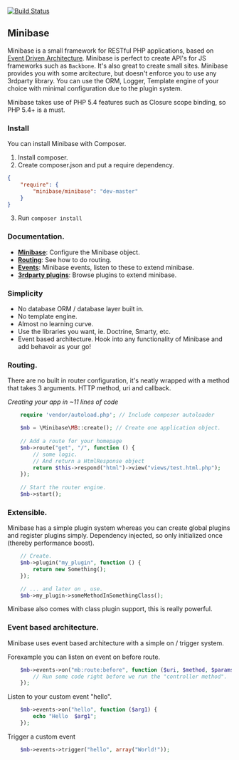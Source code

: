 [![Build Status](https://travis-ci.org/peec/minibase.png?branch=master)](https://travis-ci.org/peec/minibase)


## Minibase

Minibase is a small framework for RESTful PHP applications, based on [Event Driven Architecture](http://en.wikipedia.org/wiki/Event-driven_architecture). Minibase is perfect to create API's for JS frameworks such as `Backbone`. It's also great to create small sites. Minibase provides you with some arcitecture, but doesn't enforce you to use any 3rdparty library. You can use the ORM, Logger, Template engine of your choice with minimal configuration due to the plugin system.

Minibase takes use of PHP 5.4 features such as Closure scope binding, so PHP 5.4+ is a must.

### Install

You can install Minibase with Composer.

1. Install composer.
2. Create composer.json and put a require dependency.

```json
{
    "require": {
        "minibase/minibase": "dev-master"
    }
}
```

3. Run `composer install`


### Documentation.


* [**Minibase**](docs/minibase.md): Configure the Minibase object.
* [**Routing**](docs/routing.md): See how to do routing. 
* [**Events**](docs/events.md): Minibase events, listen to these to extend minibase.
* [**3rdparty plugins**](docs/3rdparty-plugins.md): Browse plugins to extend minibase.




### Simplicity

- No database ORM / database layer built in.
- No template engine.
- Almost no learning curve.
- Use the libraries you want, ie. Doctrine, Smarty, etc.
- Event based architecture. Hook into any functionality of Minibase and add behavoir as your go!



### Routing.

There are no built in router configuration, it's neatly wrapped with a method that takes 3 arguments. HTTP method, uri and callback. 


*Creating your app in ~11 lines of code*


```php
	require 'vendor/autoload.php'; // Include composer autoloader

	$mb = \Minibase\MB::create(); // Create one application object.
	
	// Add a route for your homepage
	$mb->route("get", "/", function () {
		// some logic.
		// And return a HtmlResponse object
		return $this->respond("html")->view("views/test.html.php");
	});
	
	// Start the router engine.
	$mb->start();
```

### Extensible.

Minibase has a simple plugin system whereas you can create global plugins and register plugins simply. Dependency injected, so only initialized once (thereby performance boost).

```php
	// Create.
	$mb->plugin("my_plugin", function () {
		return new Something();
	});

	// ... and later on , use.
	$mb->my_plugin->someMethodInSomethingClass();
```

Minibase also comes with class plugin support, this is really powerful.

### Event based architecture.

Minibase uses event based architecture with a simple on / trigger system.

Forexample you can listen on event on before route.

```php
	$mb->events->on("mb:route:before", function ($uri, $method, $params){
		// Run some code right before we run the "controller method".
	});
```


Listen to your custom event "hello".

```php
	$mb->events->on("hello", function ($arg1) {
		echo "Hello  $arg1";
	});
```

Trigger a custom event

```php
	$mb->events->trigger("hello", array("World!"));
```


